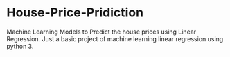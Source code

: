 # House-Price-Pridiction
Machine Learning Models to Predict the house prices using Linear Regression.
Just a basic project of machine learning linear regression using python 3.
